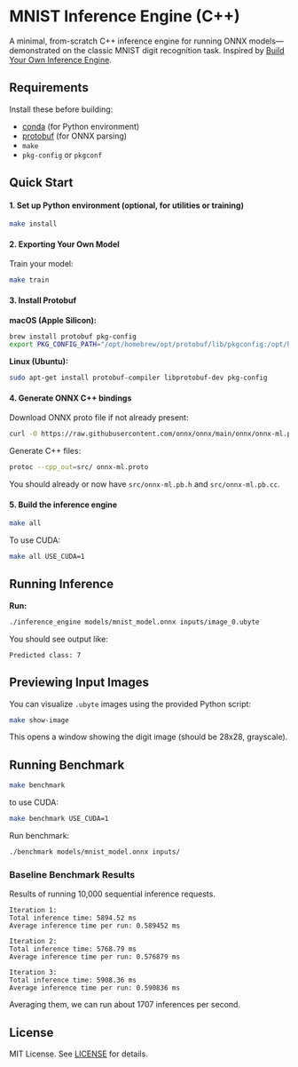 # MNIST Inference Engine (C++)

A minimal, from-scratch C++ inference engine for running ONNX models—demonstrated on the classic MNIST digit recognition task.
Inspired by [Build Your Own Inference Engine](https://michalpitr.substack.com/p/build-your-own-inference-engine-from).

## Requirements

Install these before building:

- [conda](https://docs.conda.io/en/latest/) (for Python environment)
- [protobuf](https://developers.google.com/protocol-buffers) (for ONNX parsing)
- `make`
- `pkg-config` or `pkgconf`

## Quick Start

#### 1. **Set up Python environment (optional, for utilities or training)**

```bash
make install
```

#### 2. **Exporting Your Own Model**

Train your model:

```bash
make train
```

#### 3. **Install Protobuf**

**macOS (Apple Silicon):**

```bash
brew install protobuf pkg-config
export PKG_CONFIG_PATH="/opt/homebrew/opt/protobuf/lib/pkgconfig:/opt/homebrew/opt/abseil/lib/pkgconfig:$PKG_CONFIG_PATH"
```

**Linux (Ubuntu):**

```bash
sudo apt-get install protobuf-compiler libprotobuf-dev pkg-config
```

#### 4. **Generate ONNX C++ bindings**

Download ONNX proto file if not already present:

```bash
curl -O https://raw.githubusercontent.com/onnx/onnx/main/onnx/onnx-ml.proto
```

Generate C++ files:

```bash
protoc --cpp_out=src/ onnx-ml.proto
```

You should already or now have `src/onnx-ml.pb.h` and `src/onnx-ml.pb.cc`.

#### 5. **Build the inference engine**

```bash
make all
```

To use CUDA:

```bash
make all USE_CUDA=1
```

## Running Inference

**Run:**

```bash
./inference_engine models/mnist_model.onnx inputs/image_0.ubyte
```

You should see output like:

```
Predicted class: 7
```

## Previewing Input Images

You can visualize `.ubyte` images using the provided Python script:

```bash
make show-image
```

This opens a window showing the digit image (should be 28x28, grayscale).

## Running Benchmark

```bash
make benchmark
```

to use CUDA:

```bash
make benchmark USE_CUDA=1
```

Run benchmark:

```bash
./benchmark models/mnist_model.onnx inputs/
```

### Baseline Benchmark Results

Results of running 10,000 sequential inference requests.

```
Iteration 1:
Total inference time: 5894.52 ms
Average inference time per run: 0.589452 ms

Iteration 2:
Total inference time: 5768.79 ms
Average inference time per run: 0.576879 ms

Iteration 3:
Total inference time: 5908.36 ms
Average inference time per run: 0.590836 ms
```

Averaging them, we can run about 1707 inferences per second.

## License

MIT License. See [LICENSE](LICENSE) for details.
